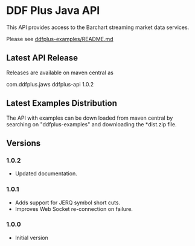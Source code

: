 # DDF Plus Java API

  This API provides access to the Barchart streaming market data services.  

Please see [ddfplus-examples/README.md](ddfplus-examples/README.md)


## Latest API Release

Releases are available on maven central as

<dependency>
   <groupId>com.ddfplus.jaws</groupId>
   <artifactId>ddfplus-api</artifactId>
   <version>1.0.2</version>
</dependency>

## Latest Examples Distribution

 The API with examples can be down loaded from maven central by searching on "ddfplus-examples" and downloading the *dist.zip file.
 
 
## Versions 

### 1.0.2
* Updated documentation.

### 1.0.1
* Adds support for JERQ symbol short cuts.
* Improves Web Socket re-connection on failure.

### 1.0.0
* Initial version
